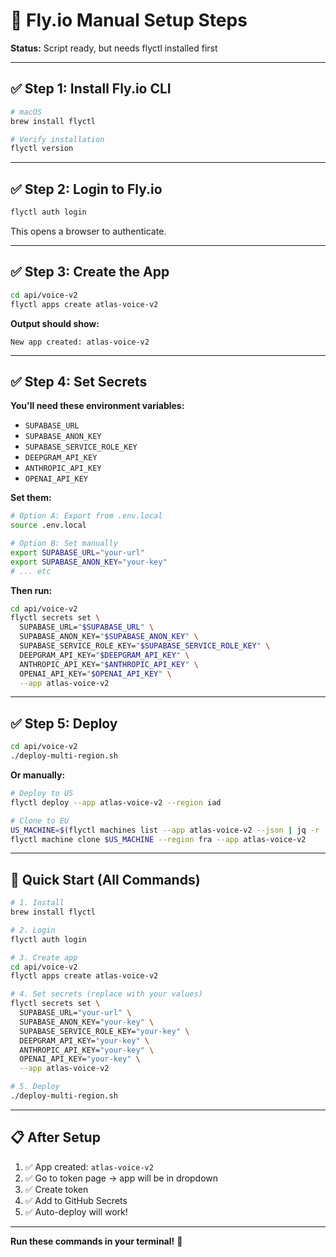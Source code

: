# 🚀 Fly.io Manual Setup Steps

**Status:** Script ready, but needs flyctl installed first

---

## ✅ **Step 1: Install Fly.io CLI**

```bash
# macOS
brew install flyctl

# Verify installation
flyctl version
```

---

## ✅ **Step 2: Login to Fly.io**

```bash
flyctl auth login
```

This opens a browser to authenticate.

---

## ✅ **Step 3: Create the App**

```bash
cd api/voice-v2
flyctl apps create atlas-voice-v2
```

**Output should show:**
```
New app created: atlas-voice-v2
```

---

## ✅ **Step 4: Set Secrets**

**You'll need these environment variables:**
- `SUPABASE_URL`
- `SUPABASE_ANON_KEY`
- `SUPABASE_SERVICE_ROLE_KEY`
- `DEEPGRAM_API_KEY`
- `ANTHROPIC_API_KEY`
- `OPENAI_API_KEY`

**Set them:**

```bash
# Option A: Export from .env.local
source .env.local

# Option B: Set manually
export SUPABASE_URL="your-url"
export SUPABASE_ANON_KEY="your-key"
# ... etc
```

**Then run:**
```bash
cd api/voice-v2
flyctl secrets set \
  SUPABASE_URL="$SUPABASE_URL" \
  SUPABASE_ANON_KEY="$SUPABASE_ANON_KEY" \
  SUPABASE_SERVICE_ROLE_KEY="$SUPABASE_SERVICE_ROLE_KEY" \
  DEEPGRAM_API_KEY="$DEEPGRAM_API_KEY" \
  ANTHROPIC_API_KEY="$ANTHROPIC_API_KEY" \
  OPENAI_API_KEY="$OPENAI_API_KEY" \
  --app atlas-voice-v2
```

---

## ✅ **Step 5: Deploy**

```bash
cd api/voice-v2
./deploy-multi-region.sh
```

**Or manually:**

```bash
# Deploy to US
flyctl deploy --app atlas-voice-v2 --region iad

# Clone to EU
US_MACHINE=$(flyctl machines list --app atlas-voice-v2 --json | jq -r '.[0].id')
flyctl machine clone $US_MACHINE --region fra --app atlas-voice-v2
```

---

## 🎯 **Quick Start (All Commands)**

```bash
# 1. Install
brew install flyctl

# 2. Login
flyctl auth login

# 3. Create app
cd api/voice-v2
flyctl apps create atlas-voice-v2

# 4. Set secrets (replace with your values)
flyctl secrets set \
  SUPABASE_URL="your-url" \
  SUPABASE_ANON_KEY="your-key" \
  SUPABASE_SERVICE_ROLE_KEY="your-key" \
  DEEPGRAM_API_KEY="your-key" \
  ANTHROPIC_API_KEY="your-key" \
  OPENAI_API_KEY="your-key" \
  --app atlas-voice-v2

# 5. Deploy
./deploy-multi-region.sh
```

---

## 📋 **After Setup**

1. ✅ App created: `atlas-voice-v2`
2. ✅ Go to token page → app will be in dropdown
3. ✅ Create token
4. ✅ Add to GitHub Secrets
5. ✅ Auto-deploy will work!

---

**Run these commands in your terminal!** 🚀


